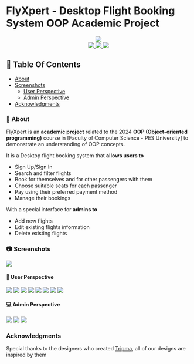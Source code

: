 # FlyXpert - Desktop Flight Booking System OOP Academic Project
<div align="center">
    <img src="https://i.imgur.com/6xksPjk.png" width="">
</div>

<div align="center">
    <a href="https://www.java.com/en/">
        <img src="https://img.shields.io/badge/Made%20with-Java-15b2d1.svg">
    </a>
    <a href="https://openjfx.io/">
        <img src="https://img.shields.io/badge/GUI%20Made%20with-JavaFX-4c67d2.svg">
    </a>
  <a href="https://en.wikipedia.org/wiki/CSS">
        <img src="https://img.shields.io/badge/Styling%20Made%20with-CSS-8f15e1.svg">
    </a>
</div>

## 📒 Table Of Contents
- [About](#-about)
- [Screenshots](#-screenshots)
    * [User Perspective](#-user-perspective)
    * [Admin Perspective](#-admin-perspective)
- [Acknowledgments](#acknowledgments)

### 📝 About
FlyXpert is an **academic project** related to the 2024 **OOP (Object-oriented programming)** course in [Faculty of Computer Science - PES University]
to demonstrate an understanding of OOP concepts.

It is a Desktop flight booking system that **allows users to**
- Sign Up/Sign In
- Search and filter flights
- Book for themselves and for other passengers with them
- Choose suitable seats for each passenger
- Pay using their preferred payment method
- Manage their bookings

With a special interface for **admins to**
- Add new flights
- Edit existing flights information
- Delete existing flights

### 📷 Screenshots

![](https://i.imgur.com/WYhIzkg.png)

#### 👤 User Perspective

![](https://i.imgur.com/VBoGS88.png)
![](https://i.imgur.com/eNtbdD8.png)
![](https://i.imgur.com/YjtLHeq.png)
![](https://i.imgur.com/Qo9TqvB.png)
![](https://i.imgur.com/dB9qSvU.png)
![](https://i.imgur.com/a7lC66Z.png)
![](https://i.imgur.com/WTVbK0f.png)
![](https://i.imgur.com/3U9Egkw.png)

#### 💻 Admin Perspective

![](https://i.imgur.com/v69FEnr.png)
![](https://i.imgur.com/gr7jab2.png)
![](https://i.imgur.com/54ghxDU.png)

### Acknowledgments
Special thanks to the designers who created [Tripma](https://www.figma.com/community/file/911320742349428744/tripma-flight-booking-web-app), 
all of our designs are inspired by them

